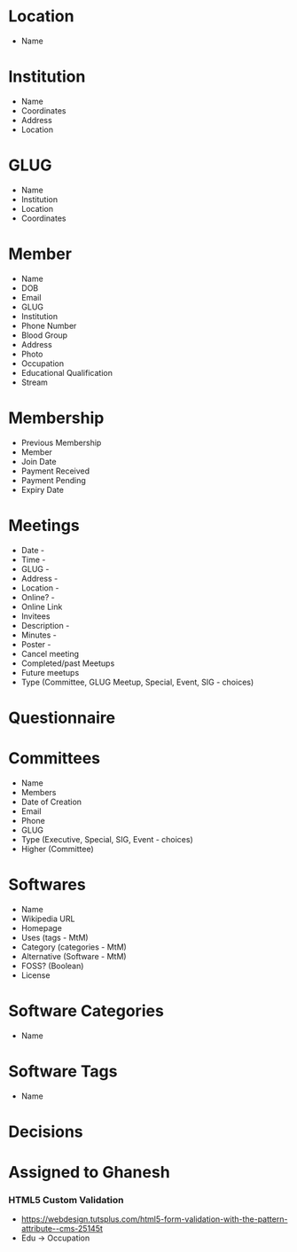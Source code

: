 # Location

- Name

# Institution

- Name
- Coordinates
- Address
- Location

# GLUG

- Name
- Institution
- Location
- Coordinates

# Member

- Name
- DOB
- Email
- GLUG
- Institution
- Phone Number
- Blood Group
- Address
- Photo
- Occupation
- Educational Qualification
- Stream

# Membership

- Previous Membership
- Member
- Join Date
- Payment Received
- Payment Pending
- Expiry Date

# Meetings

- Date -
- Time -
- GLUG -
- Address -
- Location -
- Online? -
- Online Link
- Invitees
- Description -
- Minutes -
- Poster -
- Cancel meeting
- Completed/past Meetups
- Future meetups
- Type (Committee, GLUG Meetup, Special, Event, SIG - choices)

# Questionnaire

# Committees

- Name
- Members
- Date of Creation
- Email
- Phone
- GLUG
- Type (Executive, Special, SIG, Event - choices)
- Higher (Committee)

# Softwares

- Name
- Wikipedia URL
- Homepage
- Uses (tags - MtM)
- Category (categories - MtM)
- Alternative (Software - MtM)
- FOSS? (Boolean)
- License

# Software Categories

- Name

# Software Tags

- Name

# Decisions

# Assigned to Ghanesh

### HTML5 Custom Validation

- https://webdesign.tutsplus.com/html5-form-validation-with-the-pattern-attribute--cms-25145t
- Edu -> Occupation
